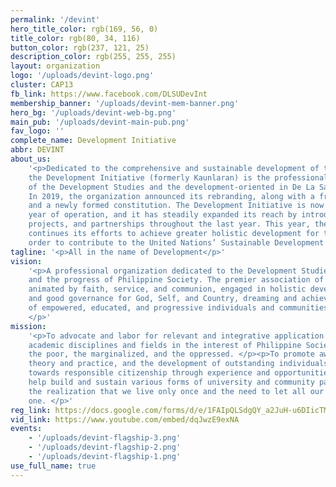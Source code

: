 ```yaml
---
permalink: '/devint'
hero_title_color: rgb(169, 56, 0)
title_color: rgb(80, 34, 116)
button_color: rgb(237, 121, 25)
description_color: rgb(255, 255, 255)
layout: organization
logo: '/uploads/devint-logo.png'
cluster: CAP13
fb_link: https://www.facebook.com/DLSUDevInt
membership_banner: '/uploads/devint-mem-banner.png'
hero_bg: '/uploads/devint-web-bg.png'
main_pub: '/uploads/devint-main-pub.png'
fav_logo: ''
complete_name: Development Initiative
abbr: DEVINT
about_us:
    '<p>Dedicated to the comprehensive and sustainable development of the Philippines,
    the Development Initiative (formerly Kaunlaran) is the professional organization
    of the Development Studies and the development-oriented in De La Salle University-Manila.
    In 2019, the organization announced its rebranding, along with a fresh set of leaders
    and a newly formed constitution. The Development Initiative is now in its third
    year of operation, and it has steadily expanded its reach by introducing new members,
    projects, and partnerships throughout the last year. This year, the organization
    continues its efforts to achieve greater holistic development for the country in
    order to contribute to the United Nations’ Sustainable Development Goals.</p>'
tagline: '<p>All in the name of Development</p>'
vision:
    '<p>A professional organization dedicated to the Development Studies students
    and the progress of Philippine Society. The premier association of development students,
    animated by faith, service, and communion, engaged in holistic development work
    and good governance for God, Self, and Country, dreaming and achieving a nation
    of empowered, educated, and progressive individuals and communities and a just society.
    </p>'
mission:
    '<p>To advocate and labor for relevant and integrative application of various
    academic disciplines and fields in the interest of Philippine Society, especially
    the poor, the marginalized, and the oppressed. </p><p>To promote awareness of development
    theory and practice, and the development of outstanding individuals and leaders
    towards responsible citizenship through experience and opportunities. </p><p>To
    help build and sustain various forms of university and community partnerships with
    the realization that we live only once and the need to let all our lives be a fruitful
    one. </p>'
reg_link: https://docs.google.com/forms/d/e/1FAIpQLSdgQY_a2JuH-u6DIicTMpJJq-0f0lpFKTBMP6t3EOQiRW-3hA/viewform?usp=sf_link
vid_link: https://www.youtube.com/embed/dqJwzE9exNA
events:
    - '/uploads/devint-flagship-3.png'
    - '/uploads/devint-flagship-2.png'
    - '/uploads/devint-flagship-1.png'
use_full_name: true
---
```

